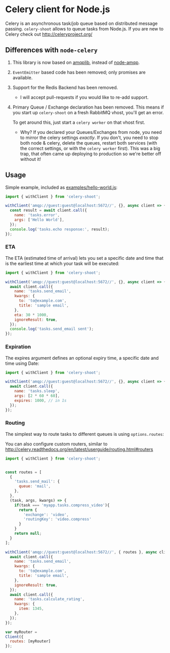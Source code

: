 # Celery client for Node.js

Celery is an asynchronous task/job queue based on distributed
message passing. `celery-shoot` allows to queue tasks from Node.js.
If you are new to Celery check out http://celeryproject.org/

## Differences with `node-celery`

 1. This library is now based on [amqplib](https://github.com/squaremo/amqp.node),
    instead of [node-amqp](https://github.com/postwait/node-amqp).

 2. `EventEmitter` based code has been removed; only promises are available.

 3. Support for the Redis Backend has been removed.

    * I will accept pull-requests if you would like to re-add support.

 4. Primary Queue / Exchange declaration has been removed. This means if you start up
    `celery-shoot` on a fresh RabbitMQ vhost, you'll get an error.

    To get around this, just start a `celery worker` on that vhost first.

     * Why? If you declared your Queues/Exchanges from node, you need to mirror
       the celery settings _exactly_. If you don't, you need to stop both node &
       celery, delete the queues, restart both services (with the correct settings,
       or with the `celery worker` first). This was a big trap, that often came up
       deploying to production so we're better off without it!

## Usage

Simple example, included as [examples/hello-world.js](https://github.com/3stack-software/celery-shoot/blob/master/examples/hello-world.js):

```js
import { withClient } from 'celery-shoot';

withClient('amqp://guest:guest@localhost:5672//', {}, async client => {
  const result = await client.call({
    name: 'tasks.error',
    args: ['Hello World'],
  });
  console.log('tasks.echo response:', result);
});
```


### ETA

The ETA (estimated time of arrival) lets you set a specific date and time that is the earliest time at which your task will be executed:

```js
import { withClient } from 'celery-shoot';

withClient('amqp://guest:guest@localhost:5672//', {}, async client => {
  await client.call({
    name: 'tasks.send_email',
    kwargs: {
      to: 'to@example.com',
      title: 'sample email',
    },
    eta: 30 * 1000,
    ignoreResult: true,
  });
  console.log('tasks.send_email sent');
});
```

### Expiration

The expires argument defines an optional expiry time, a specific date and time using Date:

```javascript
import { withClient } from 'celery-shoot';

withClient('amqp://guest:guest@localhost:5672//', {}, async client => {
  await client.call({
    name: 'tasks.sleep',
    args: [2 * 60 * 60],
    expires: 1000, // in 1s
  });
});
```

### Routing

The simplest way to route tasks to different queues is using `options.routes`:

You can also configure custom routers, similar to http://celery.readthedocs.org/en/latest/userguide/routing.html#routers

```js
import { withClient } from 'celery-shoot';


const routes = [
  {
    'tasks.send_mail': {
      queue: 'mail',
    },
  },
  (task, args, kwargs) => {
    if(task === 'myapp.tasks.compress_video'){
      return {
        'exchange': 'video',
        'routingKey': 'video.compress'
      }
    }
    return null;
  }
];

withClient('amqp://guest:guest@localhost:5672//', { routes }, async client => {
  await client.call({
    name: 'tasks.send_email',
    kwargs: {
      to: 'to@example.com',
      title: 'sample email',
    },
    ignoreResult: true,
  });
  await client.call({
    name: 'tasks.calculate_rating',
    kwargs: {
      item: 1345,
    },
  });
});
```


```js
var myRouter = 
Client({
  routes: [myRouter]
});
```
